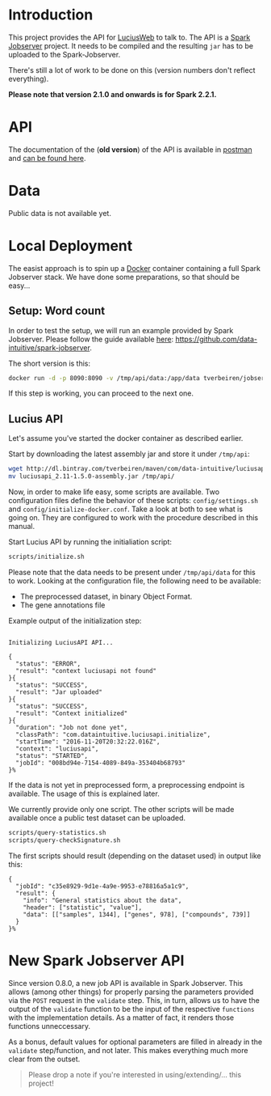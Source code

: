 # Introduction

This project provides the API for [LuciusWeb](https://github.com/data-intuitive/LuciusWeb) to talk to. The API is a [Spark Jobserver](https://github.com/spark-jobserver/spark-jobserver) project. It needs to be compiled and the resulting `jar` has to be uploaded to the Spark-Jobserver.

There's still a lot of work to be done on this (version numbers don't reflect everything).

__Please note that version 2.1.0 and onwards is for Spark 2.2.1.__


# API

The documentation of the (__old version__) of the API is available in [postman](https://www.getpostman.com/) and [can be found here](https://www.getpostman.com/collections/cf537f6cae9b82c35034).

# Data

Public data is not available yet.

# Local Deployment

The easist approach is to spin up a [Docker](https://www.docker.com/) container containing a full Spark Jobserver stack. We have done some preparations, so that should be easy...

## Setup: Word count

In order to test the setup, we will run an example provided by Spark Jobserver. Please follow the guide available [here](https://github.com/data-intuitive/spark-jobserver): <https://github.com/data-intuitive/spark-jobserver>.

The short version is this:

```bash
docker run -d -p 8090:8090 -v /tmp/api/data:/app/data tverbeiren/jobserver
```

If this step is working, you can proceed to the next one.

## Lucius API

Let's assume you've started the docker container as described earlier.

Start by downloading the latest assembly jar and store it under `/tmp/api`:

```bash
wget http://dl.bintray.com/tverbeiren/maven/com/data-intuitive/luciusapi_2.11/1.5.0/luciusapi_2.11-1.5.0-assembly.jar
mv luciusapi_2.11-1.5.0-assembly.jar /tmp/api/
```

Now, in order to make life easy, some scripts are available. Two configuration files define the behavior of these scripts: `config/settings.sh` and `config/initialize-docker.conf`. Take a look at both to see what is going on. They are configured to work with the procedure described in this manual.

Start Lucius API by running the initialiation script:

```bash
scripts/initialize.sh
```

Please note that the data needs to be present under `/tmp/api/data` for this to work. Looking at the configuration file, the following need to be available:

- The preprocessed dataset, in binary Object Format.
- The gene annotations file

Example output of the initialization step:

```

Initializing LuciusAPI API...

{
  "status": "ERROR",
  "result": "context luciusapi not found"
}{
  "status": "SUCCESS",
  "result": "Jar uploaded"
}{
  "status": "SUCCESS",
  "result": "Context initialized"
}{
  "duration": "Job not done yet",
  "classPath": "com.dataintuitive.luciusapi.initialize",
  "startTime": "2016-11-20T20:32:22.016Z",
  "context": "luciusapi",
  "status": "STARTED",
  "jobId": "008bd94e-7154-4089-849a-353404b68793"
}%
```

If the data is not yet in preprocessed form, a preprocessing endpoint is available. The usage of this is explained later.

We currently provide only one script. The other scripts will be made available once a public test dataset can be uploaded.

```bash
scripts/query-statistics.sh
scripts/query-checkSignature.sh
```

The first scripts should result (depending on the dataset used) in output like this:

```
{
  "jobId": "c35e8929-9d1e-4a9e-9953-e78816a5a1c9",
  "result": {
    "info": "General statistics about the data",
    "header": ["statistic", "value"],
    "data": [["samples", 1344], ["genes", 978], ["compounds", 739]]
  }
}%
```

# New Spark Jobserver API

Since version 0.8.0, a new job API is available in Spark Jobserver. This allows (among other things) for properly parsing the parameters provided via the `POST` request in the `validate` step. This, in turn, allows us to have the output of the `validate` function to be the input of the respective `functions` with the implementation details. As a matter of fact, it renders those functions unneccessary.

As a bonus, default values for optional parameters are filled in already in the `validate` step/function, and not later. This makes everything much more clear from the outset.



> Please drop a note if you're interested in using/extending/... this project!
